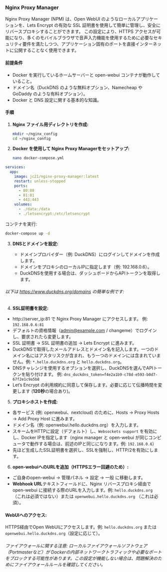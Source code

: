 ### Nginx Proxy Manager

Nginx Proxy Manager (NPM) は、Open WebUI のようなローカルアプリケーションを、Lets Encrypt の有効な SSL 証明書を使用して簡単に管理し、安全にリバースプロキシすることができます。
この設定により、HTTPS アクセスが可能になり、多くのモバイルブラウザで音声入力機能を使用するために必要なセキュリティ要件を満たしつつ、アプリケーション固有のポートを直接インターネットに公開することなく使用できます。

#### 前提条件

- Docker を実行しているホームサーバーと open-webui コンテナが動作していること。
- ドメイン名（DuckDNS のような無料オプション、Namecheap や GoDaddy のような有料オプション）。
- Docker と DNS 設定に関する基本的な知識。

#### 手順

1. **Nginx ファイル用ディレクトリを作成:**

    ```bash
    mkdir ~/nginx_config
    cd ~/nginx_config
    ```

2. **Docker を使用して Nginx Proxy Managerをセットアップ:**

    ```bash
    nano docker-compose.yml
    ```

```yaml
services:
  app:
    image: jc21/nginx-proxy-manager:latest
    restart: unless-stopped
    ports:
      - 80:80
      - 81:81
      - 443:443
    volumes:
      - ./data:/data
      - ./letsencrypt:/etc/letsencrypt
```

コンテナを実行:
```bash
docker-compose up -d
```
3. **DNSとドメインを設定:**

    * ドメインプロバイダー（例: DuckDNS）にログインしてドメインを作成します。
    * ドメインをプロキシのローカルIPに指定します（例: 192.168.0.6）。
    * DuckDNSを使用する場合は、ダッシュボードからAPIトークンを取得します。

###### 以下は https://www.duckdns.org/domains の簡単な例です:
    
4. **SSL証明書を設定:**
* http://server_ip:81 で Nginx Proxy Manager にアクセスします。 例: ``192.168.0.6:81``
* デフォルトの資格情報（admin@example.com / changeme）でログインし、要求されたら変更します。
* SSL 証明書 → SSL 証明書の追加 → Lets Encrypt に進みます。
* DuckDNSで取得したメールアドレスとドメイン名を記入します。一つのドメイン名にはアスタリスクが含まれ、もう一つのドメインには含まれていません。例: ``*.hello.duckdns.org`` と ``hello.duckdns.org``。
* DNSチャレンジを使用するオプションを選択し、DuckDNSを選んでAPIトークンを貼り付けます。 例: 
```dns_duckdns_token=f4e2a1b9-c78d-e593-b0d7-67f2e1c9a5b8```
* Let’s Encrypt の利用規約に同意して保存します。必要に応じて伝播時間を変更します (**120秒**の場合あり)。

5. **プロキシホストを作成:**
* 各サービス (例: openwebui、nextcloud) のために、Hosts → Proxy Hosts → Add Proxy Host に進みます。
* ドメイン名（例: openwebui.hello.duckdns.org）を入力します。
* スキームをHTTPに設定（デフォルト）し、``Websockets support`` を有効にし、Docker IPを指定します（nginx manager と open-webui が同じコンピュータで動作する場合は、前述のIPと同じになります。例: ``192.168.0.6``）
* 先ほど生成したSSL証明書を選択し、SSLを強制し、HTTP/2を有効にします。
6. **open-webuiへのURLを追加（HTTPSエラー回避のため）:**

* ご自身のopen-webui → 管理パネル → 設定 → 一般 に移動します。
* **Webhook URL**テキストフィールドに、Nginx リバースプロキシ経由で open-webui に接続する際のURLを入力します。例: ``hello.duckdns.org`` （これは必須ではない）または ``openwebui.hello.duckdns.org`` （これは必須）。

#### WebUIへのアクセス:

HTTPS経由でOpen WebUIにアクセスします。例: ``hello.duckdns.org`` または ``openwebui.hello.duckdns.org``（設定に応じて）。

###### ファイアウォールに関する注意: ローカルファイアウォールソフトウェア（Portmasterなど）が Dockerの内部ネットワークトラフィックや必要なポートをブロックする可能性があります。この設定が機能しない場合は、問題解決のためにファイアウォールルールを確認してください。
